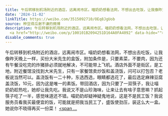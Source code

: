 ```yaml
---
title: 午后转移到机场附近的酒店，远离闹市区。喵奶奶想看法网，不想出去吃饭，让我像昨天晚上一样，买份大米先生的盒饭，附加条件是，只要素菜，不要肉，因为还有午餐...
date: '2024-11-02'
linkTitle: https://weibo.com/3515092710/OEq8JgUob
source: 种豆得瓜谢不谦的微博
description: 午后转移到机场附近的酒店，远离闹市区。喵奶奶想看法网，不想出去吃饭，让我像昨天晚上一样，买份大米先生的盒饭，附加条件是，只要素菜，不要肉，因为还有午餐没吃完的炸猪排必须就地解决，不可能带上飞机。酒店外面不是街区，是工地，附近餐馆没找到大米先生，只有一家餐馆卖炒饭和盖浇饭，问可以打包否？老板说当然可以。盖浇饭有一二十种，东选西选，眼睛都选花了，最后选定麻辣豆腐盖浇饭，10元，因为这是唯一的素饭。带回酒店，因为只要了一双筷子，我让喵奶奶趁热吃，她却让我先吃。我说又不是山珍海味，让来让去有啥子意思嘛？抓起筷子吃了一半，感觉味道还不错。喵奶奶却疑神疑鬼地说，这是不是民工饭？我说服务员看我买最便宜的饭，可能就是把我当民工了，盛饭使劲压，装这么大一盒。她说你不晓得再买一份菜！
  <a href="http://weibo.com/p/100101B2094251D164A0FA4092" data-hide=""><span ...
disable_comments: true
---
```

午后转移到机场附近的酒店，远离闹市区。喵奶奶想看法网，不想出去吃饭，让我像昨天晚上一样，买份大米先生的盒饭，附加条件是，只要素菜，不要肉，因为还有午餐没吃完的炸猪排必须就地解决，不可能带上飞机。酒店外面不是街区，是工地，附近餐馆没找到大米先生，只有一家餐馆卖炒饭和盖浇饭，问可以打包否？老板说当然可以。盖浇饭有一二十种，东选西选，眼睛都选花了，最后选定麻辣豆腐盖浇饭，10元，因为这是唯一的素饭。带回酒店，因为只要了一双筷子，我让喵奶奶趁热吃，她却让我先吃。我说又不是山珍海味，让来让去有啥子意思嘛？抓起筷子吃了一半，感觉味道还不错。喵奶奶却疑神疑鬼地说，这是不是民工饭？我说服务员看我买最便宜的饭，可能就是把我当民工了，盛饭使劲压，装这么大一盒。她说你不晓得再买一份菜！ <a href="http://weibo.com/p/100101B2094251D164A0FA4092" data-hide=""><span ...
